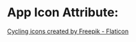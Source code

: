 # App Icon Attribute:
<a href="https://www.flaticon.com/free-icons/cycling" title="cycling icons">Cycling icons created by Freepik - Flaticon</a>
